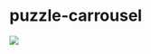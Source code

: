 # puzzle-carrousel

<img src='C:\Users\romy\Desktop\puzzle-carrousel\assets\WhatsApp Video 2021-08-30 at 19.17.37 (1).gif'>
